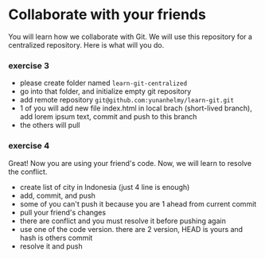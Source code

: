Collaborate with your friends
=============================

You will learn how we collaborate with Git. We will use this repository for a centralized repository. 
Here is what will you do.

### exercise 3
* please create folder named `learn-git-centralized`
* go into that folder, and initialize empty git repository
* add remote repository `git@github.com:yunanhelmy/learn-git.git`
* 1 of you will add new file index.html in local brach (short-lived branch), add lorem ipsum text, commit and push to this branch
* the others will pull

### exercise 4
Great! Now you are using your friend's code. Now, we will learn to resolve the conflict.
* create list of city in Indonesia (just 4 line is enough)
* add, commit, and push
* some of you can't push it because you are 1 ahead from current commit
* pull your friend's changes
* there are conflict and you must resolve it before pushing again
* use one of the code version. there are 2 version, HEAD is yours and hash is others commit
* resolve it and push


